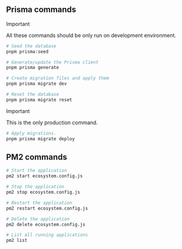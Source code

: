 ## Prisma commands

> [!IMPORTANT]
> All these commands should be only run on development environment.

```sh
# Seed the database
pnpm prisma:seed

# Generate/update the Prisma client
pnpm prisma generate

# Create migration files and apply them
pnpm prisma migrate dev

# Reset the database
pnpm prisma migrate reset
```

> [!IMPORTANT]
> This is the only production command.

```sh
# Apply migrations.
pnpm prisma migrate deploy
```

## PM2 commands

```sh
# Start the application
pm2 start ecosystem.config.js

# Stop the application
pm2 stop ecosystem.config.js

# Restart the application
pm2 restart ecosystem.config.js

# Delete the application
pm2 delete ecosystem.config.js

# List all running applications
pm2 list
```
